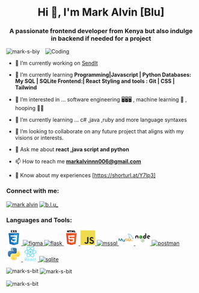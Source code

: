 <h1 align="center">Hi 👋, I'm Mark Alvin [Blu]</h1>
<h3 align="center">A passionate frontend developer from Kenya but also indulge in backend if needed for a project</h3>
<img aling = "right" alt="Coding" width="400" src ="https://imgs.search.brave.com/11DWmFu-wB27zXlC92RMaKEh4KfeVHnsvgzvxuQRMz8/rs:fit:860:0:0:0/g:ce/aHR0cHM6Ly9naWZk/Yi5jb20vaW1hZ2Vz/L2hpZ2gvYW5pbWF0/ZWQtbWFuLWNvbXB1/dGVyLWNvZGluZy1u/YWU2bWVjMzc4bHNn/MWkzLmdpZg.gif"


<p align="right"> <img src="https://komarev.com/ghpvc/?username=mark-s-biy&label=Profile%20views&color=0e75b6&style=flat" alt="mark-s-biy" /> </p>

 - 🔭 I’m currently working on [SendIt](https://sendit-brown.vercel.app/)

 - 🌱 I’m currently learning **Programming|Javascript 
              | Python Databases: My SQL | SQLite 
              Frontend:| React Styling and tools : Git | CSS | Tailwind**
 - 👀 I’m interested in ... software engineering 🖥️🖥️🖥️ , machine learning 🤖 , hooping 🏀🏀
 - 🌱 I’m currently learning ... c# ,java ,ruby and more language syntaxes 
 - 💞️ I’m looking to collaborate on any future project that aligns with my visions or interests.
 - 💬 Ask me about **react ,java script and python**
 - 📫 How to reach me **markalvinnn006@gmail.com**
 - 📄 Know about my experiences [https://shorturl.at/Y7lp3]

<h3 align="left">Connect with me:</h3>
<p align="left">
<a href="https://linkedin.com/in/mark alvin" target="blank"><img align="center" src="https://raw.githubusercontent.com/rahuldkjain/github-profile-readme-generator/master/src/images/icons/Social/linked-in-alt.svg" alt="mark alvin" height="30" width="40" /></a>
<a href="https://instagram.com/b.l.u_" target="blank"><img align="center" src="https://raw.githubusercontent.com/rahuldkjain/github-profile-readme-generator/master/src/images/icons/Social/instagram.svg" alt="b.l.u_" height="30" width="40" /></a>
</p>

<h3 align="left">Languages and Tools:</h3>
<p align="left"> <a href="https://www.w3schools.com/css/" target="_blank" rel="noreferrer"> <img src="https://raw.githubusercontent.com/devicons/devicon/master/icons/css3/css3-original-wordmark.svg" alt="css3" width="40" height="40"/> </a> <a href="https://www.figma.com/" target="_blank" rel="noreferrer"> <img src="https://www.vectorlogo.zone/logos/figma/figma-icon.svg" alt="figma" width="40" height="40"/> </a> <a href="https://flask.palletsprojects.com/" target="_blank" rel="noreferrer"> <img src="https://www.vectorlogo.zone/logos/pocoo_flask/pocoo_flask-icon.svg" alt="flask" width="40" height="40"/> </a> <a href="https://www.w3.org/html/" target="_blank" rel="noreferrer"> <img src="https://raw.githubusercontent.com/devicons/devicon/master/icons/html5/html5-original-wordmark.svg" alt="html5" width="40" height="40"/> </a> <a href="https://developer.mozilla.org/en-US/docs/Web/JavaScript" target="_blank" rel="noreferrer"> <img src="https://raw.githubusercontent.com/devicons/devicon/master/icons/javascript/javascript-original.svg" alt="javascript" width="40" height="40"/> </a> <a href="https://www.microsoft.com/en-us/sql-server" target="_blank" rel="noreferrer"> <img src="https://www.svgrepo.com/show/303229/microsoft-sql-server-logo.svg" alt="mssql" width="40" height="40"/> </a> <a href="https://www.mysql.com/" target="_blank" rel="noreferrer"> <img src="https://raw.githubusercontent.com/devicons/devicon/master/icons/mysql/mysql-original-wordmark.svg" alt="mysql" width="40" height="40"/> </a> <a href="https://nodejs.org" target="_blank" rel="noreferrer"> <img src="https://raw.githubusercontent.com/devicons/devicon/master/icons/nodejs/nodejs-original-wordmark.svg" alt="nodejs" width="40" height="40"/> </a> <a href="https://postman.com" target="_blank" rel="noreferrer"> <img src="https://www.vectorlogo.zone/logos/getpostman/getpostman-icon.svg" alt="postman" width="40" height="40"/> </a> <a href="https://www.python.org" target="_blank" rel="noreferrer"> <img src="https://raw.githubusercontent.com/devicons/devicon/master/icons/python/python-original.svg" alt="python" width="40" height="40"/> </a> <a href="https://reactjs.org/" target="_blank" rel="noreferrer"> <img src="https://raw.githubusercontent.com/devicons/devicon/master/icons/react/react-original-wordmark.svg" alt="react" width="40" height="40"/> </a> <a href="https://www.sqlite.org/" target="_blank" rel="noreferrer"> <img src="https://www.vectorlogo.zone/logos/sqlite/sqlite-icon.svg" alt="sqlite" width="40" height="40"/> </a> </p>

<p><img align="left" src="https://github-readme-stats.vercel.app/api/top-langs?username=mark-s-bit&show_icons=true&locale=en&layout=compact" alt="mark-s-bit" /></p>

<p>&nbsp;<img align="center" src="https://github-readme-stats.vercel.app/api?username=mark-s-bit&show_icons=true&locale=en" alt="mark-s-bit" /></p>

<p><img align="center" src="https://github-readme-streak-stats.herokuapp.com/?user=mark-s-bit&" alt="mark-s-bit" /></p>
